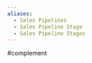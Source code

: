 ```yaml
---
aliases:
  - Sales Pipelines
  - Sales Pipeline Stage
  - Sales Pipeline Stages
---
```


#complement
